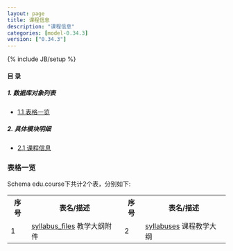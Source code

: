 ```yaml
---
layout: page
title: 课程信息 
description: "课程信息"
categories: [model-0.34.3]
version: ["0.34.3"]
---
```

{% include JB/setup %}

#### 目 录

##### 1. 数据库对象列表
  * [1.1 表格一览](index.html#表格一览)

##### 2. 具体模块明细
* [2.1 课程信息](/model/edu/course/misc.html)

### 表格一览
Schema edu.course下共计2个表，分别如下:

<table class="table table-bordered table-striped table-condensed">
  <tr>
    <th class="info_header text-center">序号</th>
    <th class="info_header">表名/描述</th>
    <th class="info_header text-center">序号</th>
    <th class="info_header">表名/描述</th>
  </tr>
  <tr>
    <td>1</td>
    <td><a href="/model/edu/course/misc.html#表格-syllabus_files-教学大纲附件">syllabus_files</a> 教学大纲附件</td>
    <td>2</td>
    <td><a href="/model/edu/course/misc.html#表格-syllabuses-课程教学大纲">syllabuses</a> 课程教学大纲</td>
  </tr>
</table>

